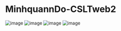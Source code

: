 # MinhquannDo-CSLTweb2
![image](https://github.com/user-attachments/assets/23293625-a78e-4e6e-95d5-86420004bf63)
![image](https://github.com/user-attachments/assets/d75584cf-ebd1-4f08-b4c0-64aded6868e0)
![image](https://github.com/user-attachments/assets/c3def881-f46a-4f1b-98f7-64f2b9700196)
![image](https://github.com/user-attachments/assets/e84dfc3b-fe2b-4db9-8f59-20f2dcbb9ec0)

